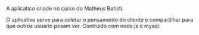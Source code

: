 A aplicatico criado no curso do Matheus Batisti.

O aplicativo serve para coletar o pensamento do cliente e compartilhar para que outros usuário posam ver. Contruido
com node.js e mysql.
